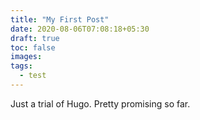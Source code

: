```yaml
---
title: "My First Post"
date: 2020-08-06T07:08:18+05:30
draft: true
toc: false
images:
tags:
  - test
---
```

Just a trial of Hugo. Pretty promising so far.

